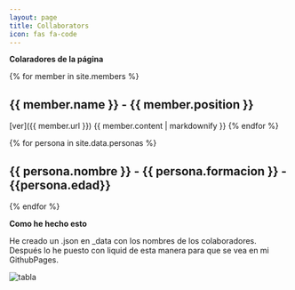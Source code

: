 ```yaml
---
layout: page
title: Collaborators
icon: fas fa-code	
---
```


**Colaradores de la página** 

{% for member in site.members %}
  ## {{ member.name }} - {{ member.position }}
  [ver]({{ member.url }}) 
  {{ member.content | markdownify }}
{% endfor %}

{% for persona in site.data.personas %}
  ## {{ persona.nombre }} - {{ persona.formacion }} - {{persona.edad}}
{% endfor %}

 **Como he hecho esto** 

 He creado un .json en _data con los nombres de los colaboradores.
 Después lo he puesto con liquid de esta manera para que se vea en mi GithubPages.

![tabla](https://images2.imgbox.com/c6/82/O42Co1qT_o.jpg)
